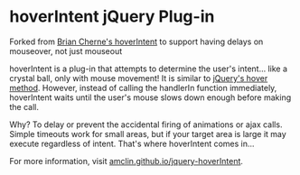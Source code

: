 hoverIntent jQuery Plug-in
==========================

Forked from [Brian Cherne's hoverIntent](//github.com/briancherne/jquery-hoverIntent) to support having delays on mouseover, not just mouseout

hoverIntent is a plug-in that attempts to determine the user's intent... like a crystal ball, only with mouse movement! It is similar to [jQuery's hover method](http://api.jquery.com/hover/). However, instead of calling the handlerIn function immediately, hoverIntent waits until the user's mouse slows down enough before making the call.

Why? To delay or prevent the accidental firing of animations or ajax calls. Simple timeouts work for small areas, but if your target area is large it may execute regardless of intent. That's where hoverIntent comes in...

For more information, visit [amclin.github.io/jquery-hoverIntent](//briancherne.github.io/jquery-hoverIntent/).
